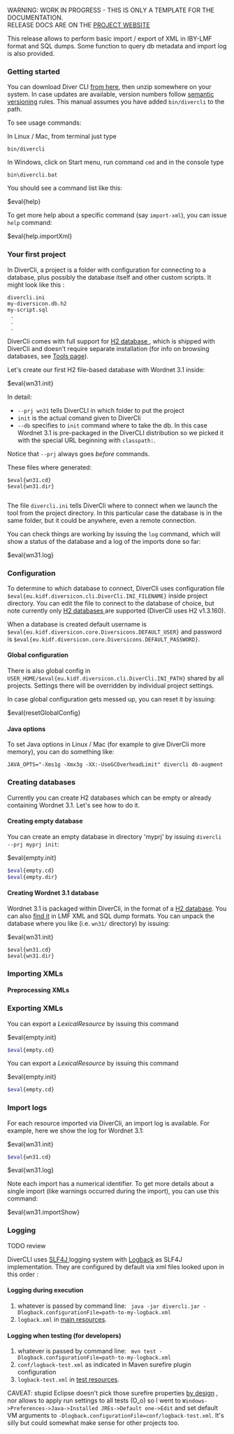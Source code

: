 <p class="josman-to-strip">
WARNING: WORK IN PROGRESS - THIS IS ONLY A TEMPLATE FOR THE DOCUMENTATION. <br/>
RELEASE DOCS ARE ON THE <a href="http://davidleoni.github.io/diversicon/" target="_blank">PROJECT WEBSITE</a>
</p>

This release allows to perform basic import / export of XML in IBY-LMF format and SQL dumps. Some function to query db metadata and import log is also provided.

### Getting started

You can download Diver CLI <a href="../releases/download/divercli-#{version}/divercli-#{version}.zip" target="_blank"> from here</a>, then unzip somewhere on your system. In case updates are available, version numbers follow <a href="http://semver.org/" target="_blank">semantic versioning</a> rules. 
This manual assumes you have added `bin/divercli` to the path. 

To see usage commands:

In Linux / Mac, from terminal just type

```
bin/divercli
```

In Windows, click on Start menu, run command `cmd` and in the console type

```
bin\divercli.bat
```

You should see a command list like this:

$eval{help}


To get more help about a specific command (say `import-xml`), you can issue `help` command: 
    
$eval{help.importXml}    

### Your first project

In DiverCli, a project is a folder with configuration for connecting to a database, plus possibly the database itself and other custom scripts. It might look like this :

```
divercli.ini
my-diversicon.db.h2
my-script.sql
 . 
 .
 .

``` 

DiverCli comes with full support for <a href="http://h2database.com" target="_blank"> H2 database </a>, which is shipped with DiverCli and doesn't require separate installation (for info on browsing databases, see [Tools page](Tools.md#h2)). 

Let's create our first H2 file-based database with Wordnet 3.1 inside:

$eval{wn31.init}

In detail:
 
* `--prj wn31` tells DiverCLI in which folder to put the project
* `init` is the actual comand given to DiverCli
* `--db` specifies to `init` command where to take the db. In this case Wordnet 3.1 is pre-packaged in the DiverCLI distribution so we picked it with the special URL beginning with `classpath:`. 

Notice that `--prj` always goes _before_ commands. 

These files where generated:

```
$eval{wn31.cd}
$eval{wn31.dir}      
        
```

The file `divercli.ini` tells DiverCli where to connect when we launch the tool from the project directory. In this particular case the database is in the same folder, but it could be anywhere, even a remote connection. 

You can check things are working by issuing the `log` command, which will show a status of the database and a log of the imports done so far:

$eval{wn31.log}

   
### Configuration


To determine to which database to connect, DiverCli uses configuration file `$eval{eu.kidf.diversicon.cli.DiverCli.INI_FILENAME}` inside project directory. You can edit the file to connect to the database of choice, but note currently only <a href="http://www.h2database.com" target="_blank">H2 databases </a> are supported (DiverCli uses H2 v1.3.160). 



When a database is created default username is `$eval{eu.kidf.diversicon.core.Diversicons.DEFAULT_USER}` and password is `$eval{eu.kidf.diversicon.core.Diversicons.DEFAULT_PASSWORD}`. 


#### Global configuration

There is also global config in `USER_HOME/$eval{eu.kidf.diversicon.cli.DiverCli.INI_PATH}` shared by all projects. Settings there will be overridden by individual project settings. 

In case global configuration gets messed up, you can reset it by issuing:

$eval{resetGlobalConfig}


#### Java options

To set Java options  in Linux / Mac (for example to give DiverCli more memory), you can do something like:
```
JAVA_OPTS="-Xms1g -Xmx3g -XX:-UseGCOverheadLimit" divercli db-augment
```

              
### Creating databases

Currently you can create H2 databases which can be empty or already containing Wordnet 3.1. Let's see how to do it. 

#### Creating empty database

You can create an empty database in directory 'myprj' by issuing `divercli --prj myprj init`:

$eval{empty.init}

```bash
$eval{empty.cd}
$eval{empty.dir}
```

#### Creating Wordnet 3.1 database

Wordnet 3.1 is packaged within DiverCli, in the format of a <a href="http://www.h2database.com" target="_blank">H2 database</a>. You can also [find it]($exec{wn31.manualWebsite}) in LMF XML and SQL dump formats. You can unpack the database where you like (i.e. `wn31/` directory) by issuing:

$eval{wn31.init}

```
$eval{wn31.cd}
$eval{wn31.dir} 
```

### Importing XMLs

#### Preprocessing XMLs


### Exporting XMLs

You can export a _LexicalResource_ by issuing this command 

$eval{empty.init}

```bash
$eval{empty.cd}
```


You can export a _LexicalResource_ by issuing this command 

$eval{empty.init}

```bash
$eval{empty.cd}
```


### Import logs

For each resource imported via DiverCli, an import log is available. For example, here we show the log for Wordnet 3.1:
 
 
$eval{wn31.init}

```bash
$eval{wn31.cd}
```

$eval{wn31.log}

Note each import has a numerical identifier. To get more details about a single import (like warnings occurred during the import), you can use this command:

$eval{wn31.importShow}


### Logging

TODO review

DiverCLI uses <a href="http://www.slf4j.org" target="_blank">SLF4J </a> logging system with <a href="http://logback.qos.ch/" target="_blank"> Logback</a> as SLF4J implementation. They are configured by default via xml files looked upon in this order :

#### Logging during execution

1. whatever is passed by command line: ` java -jar divercli.jar -Dlogback.configurationFile=path-to-my-logback.xml` 
2. `logback.xml` in [main resources](src/main/resources/logback.xml). 

#### Logging when testing (for developers)

1. whatever is passed by command line: ` mvn test -Dlogback.configurationFile=path-to-my-logback.xml`
2. `conf/logback-test.xml` as indicated in Maven surefire plugin configuration 
3. `logback-test.xml` in [test resources](src/test/resources/logback-test.xml). 

CAVEAT: stupid Eclipse doesn't pick those surefire properties [by design](https://bugs.eclipse.org/bugs/show_bug.cgi?id=388683) , nor allows to apply run settings to all tests (O_o) so I went to `Windows->Preferences->Java->Installed JREs->Default one->Edit` and set default VM arguments to `-Dlogback.configurationFile=conf/logback-test.xml`. It's silly but could somewhat make sense for other projects too. 
 